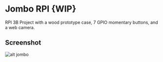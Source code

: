 # Jombo RPI {WIP}

RPI 3B Project with a wood prototype case, 7 GPIO momentary buttons, and a web camera.

## Screenshot
![alt jombo](http://ngu-software.com/projects/jombo/00.png)
